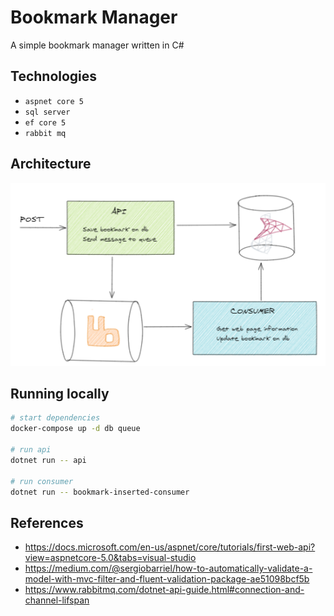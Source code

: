 # Bookmark Manager

A simple bookmark manager written in C#

## Technologies

- `aspnet core 5`
- `sql server`
- `ef core 5`
- `rabbit mq`

## Architecture

![architecure](./docs/architecture.png)

## Running locally

```sh
# start dependencies
docker-compose up -d db queue

# run api
dotnet run -- api

# run consumer
dotnet run -- bookmark-inserted-consumer
```

## References

- https://docs.microsoft.com/en-us/aspnet/core/tutorials/first-web-api?view=aspnetcore-5.0&tabs=visual-studio
- https://medium.com/@sergiobarriel/how-to-automatically-validate-a-model-with-mvc-filter-and-fluent-validation-package-ae51098bcf5b
- https://www.rabbitmq.com/dotnet-api-guide.html#connection-and-channel-lifspan
